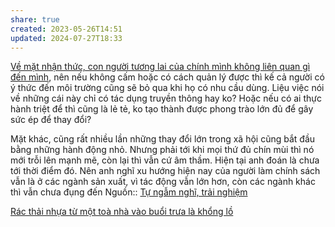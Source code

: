 ```yaml
---
share: true
created: 2023-05-26T14:51
updated: 2024-07-27T18:33
---
```

[Về mặt nhận thức, con người tương lai của chính mình không liên quan gì đến mình](../../../T%C3%A2m%20l%C3%BD%20h%E1%BB%8Dc%20qu%E1%BA%A3n%20l%C3%BD%20v%C3%A0%20lao%20%C4%91%E1%BB%99ng/S%E1%BA%AFp%20x%E1%BA%BFp%20%C4%91%E1%BB%99%20%C6%B0u%20ti%C3%AAn/S%E1%BB%B1%20tr%C3%AC%20ho%C3%A3n/V%E1%BB%81%20m%E1%BA%B7t%20nh%E1%BA%ADn%20th%E1%BB%A9c,%20con%20ng%C6%B0%E1%BB%9Di%20t%C6%B0%C6%A1ng%20lai%20c%E1%BB%A7a%20ch%C3%ADnh%20m%C3%ACnh%20kh%C3%B4ng%20li%C3%AAn%20quan%20g%C3%AC%20%C4%91%E1%BA%BFn%20m%C3%ACnh.md), nên nếu không cấm hoặc có cách quản lý được thì kế cả người có ý thức đến môi trường cũng sẽ bỏ qua khi họ có nhu cầu dùng. Liệu việc nói về những cái này chỉ có tác dụng truyền thông hay ko? Hoặc nếu có ai thực hành triệt để thì cũng là lẻ tẻ, ko tạo thành được phong trào lớn đủ để gây sức ép để thay đổi?

Mặt khác, cũng rất nhiều lần những thay đổi lớn trong xã hội cũng bắt đầu bằng những hành động nhỏ. Nhưng phải tới khi mọi thứ đủ chín mùi thì nó mới trỗi lên mạnh mẽ, còn lại thì vẫn cứ âm thầm. Hiện tại anh đoán là chưa tới thời điểm đó. Nên anh nghĩ xu hướng hiện nay của người làm chính sách vẫn là ở các ngành sản xuất, vì tác động vẫn lớn hơn, còn các ngành khác thì vẫn chưa đụng đến
Nguồn:: [Tự ngẫm nghĩ, trải nghiệm](../../../%CE%9E%20Ngu%E1%BB%93n/T%E1%BB%B1%20ng%E1%BA%ABm%20ngh%C4%A9,%20tr%E1%BA%A3i%20nghi%E1%BB%87m.md)

[Rác thải nhựa từ một toà nhà vào buổi trưa là khổng lồ](./R%C3%A1c%20th%E1%BA%A3i%20nh%E1%BB%B1a%20t%E1%BB%AB%20m%E1%BB%99t%20to%C3%A0%20nh%C3%A0%20v%C3%A0o%20bu%E1%BB%95i%20tr%C6%B0a%20l%C3%A0%20kh%E1%BB%95ng%20l%E1%BB%93.md) 
